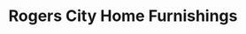 ---
title: "Rogers City Home Furnishings"
url: /rogers-city/rogers-city-home-furnishings/
shop: furniture
---